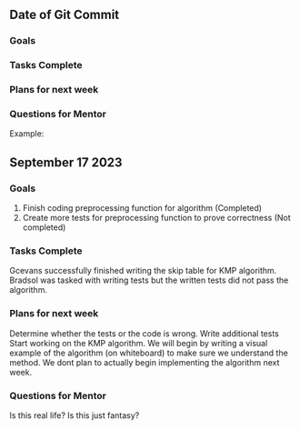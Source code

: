 ## Date of Git Commit

### Goals 

### Tasks Complete

### Plans for next week

### Questions for Mentor

Example:

## September 17 2023

### Goals 
1. Finish coding preprocessing function for algorithm (Completed)
2. Create more tests for preprocessing function to prove correctness (Not completed)

### Tasks Complete
Gcevans successfully finished writing the skip table for KMP algorithm.
Bradsol was tasked with writing tests but the written tests did not pass the algorithm.

### Plans for next week
Determine whether the tests or the code is wrong.
Write additional tests
Start working on the KMP algorithm. We will begin by writing a visual example of the algorithm (on whiteboard) to make sure we understand the method. We dont plan to actually begin implementing the algorithm next week.

### Questions for Mentor
Is this real life? Is this just fantasy?